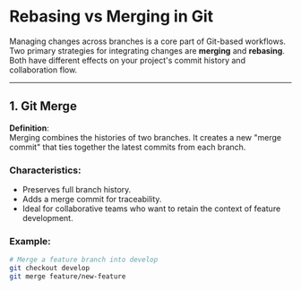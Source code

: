# Rebasing vs Merging in Git

Managing changes across branches is a core part of Git-based workflows. Two primary strategies for integrating changes are **merging** and **rebasing**. Both have different effects on your project's commit history and collaboration flow.

---

## 1. Git Merge

**Definition**:  
Merging combines the histories of two branches. It creates a new "merge commit" that ties together the latest commits from each branch.

### Characteristics:
- Preserves full branch history.
- Adds a merge commit for traceability.
- Ideal for collaborative teams who want to retain the context of feature development.

### Example:
```bash
# Merge a feature branch into develop
git checkout develop
git merge feature/new-feature

